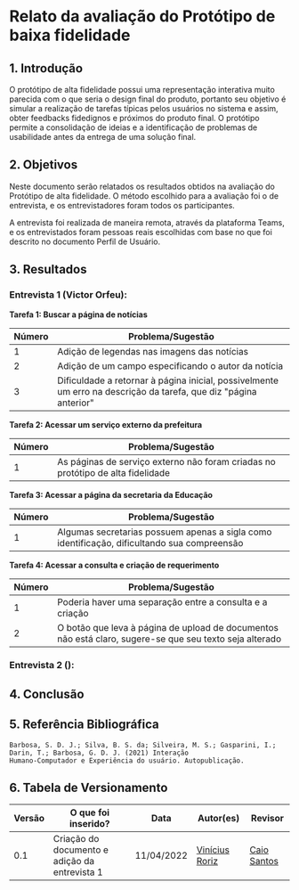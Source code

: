 # Relato da avaliação do Protótipo de baixa fidelidade

## 1. Introdução
O protótipo de alta fidelidade possui uma representação interativa muito parecida com o que seria o design final do produto, portanto seu objetivo é simular a realização de tarefas típicas pelos usuários no sistema e assim, obter feedbacks fidedignos e próximos do produto final. O protótipo permite a consolidação de ideias e a identificação de problemas de usabilidade antes da entrega de uma solução final.

## 2. Objetivos
Neste documento serão relatados os resultados obtidos na avaliação do Protótipo de alta fidelidade. O método escolhido para a avaliação foi o de entrevista, e os entrevistadores foram todos os participantes.

A entrevista foi realizada de maneira remota, através da plataforma Teams, e os entrevistados foram pessoas reais escolhidas com base no que foi descrito no documento Perfil de Usuário.

## 3. Resultados

### Entrevista 1 (Victor Orfeu):

<b>Tarefa 1: Buscar a página de notícias</b>

|Número | Problema/Sugestão
| - | - |
|1 | Adição de legendas nas imagens das notícias
|2 | Adição de um campo especificando o autor da notícia
|3 | Dificuldade a retornar à página inicial, possivelmente um erro na descrição da tarefa, que diz "página anterior"

<b>Tarefa 2: Acessar um serviço externo da prefeitura</b>

|Número | Problema/Sugestão
| - | - |
|1 | As páginas de serviço externo não foram criadas no protótipo de alta fidelidade

<b>Tarefa 3: Acessar a página da secretaria da Educação</b>

|Número | Problema/Sugestão
| - | - |
|1 | Algumas secretarias possuem apenas a sigla como identificação, dificultando sua compreensão

<b>Tarefa 4: Acessar a consulta e criação de requerimento</b>

|Número | Problema/Sugestão
| - | - |
|1 | Poderia haver uma separação entre a consulta e a criação
|2 | O botão que leva à página de upload de documentos não está claro, sugere-se que seu texto seja alterado

### Entrevista 2 ():


## 4. Conclusão


## 5. Referência Bibliográfica
    Barbosa, S. D. J.; Silva, B. S. da; Silveira, M. S.; Gasparini, I.; Darin, T.; Barbosa, G. D. J. (2021) Interação
    Humano-Computador e Experiência do usuário. Autopublicação.

## 6. Tabela de Versionamento
Versão |  O que foi inserido? | Data | Autor(es)| Revisor |
---- |----- | ---- | ---- | ---- |
0.1| Criação do documento e adição da entrevista 1 | 11/04/2022| [Vinícius Roriz](https://github.com/viniciusroriz) | [Caio Santos](https://github.com/caiobsantos) |

